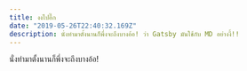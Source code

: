 ```yaml
---
title: งงไปอี๊ก
date: "2019-05-26T22:40:32.169Z"
description: นั่งทำมาตั้งนานก็พึ่งจะถึงบางอ้อ! ว่า Gatsby มันใช้กับ MD อย่างงี้!!
---
```


นั่งทำมาตั้งนานก็พึ่งจะถึงบางอ้อ!
